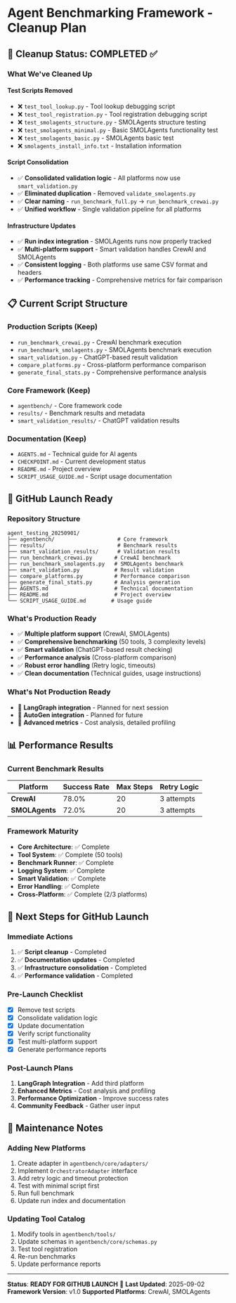 # Agent Benchmarking Framework - Cleanup Plan

## 🧹 **Cleanup Status: COMPLETED** ✅

### **What We've Cleaned Up**

#### **Test Scripts Removed**
- ❌ `test_tool_lookup.py` - Tool lookup debugging script
- ❌ `test_tool_registration.py` - Tool registration debugging script  
- ❌ `test_smolagents_structure.py` - SMOLAgents structure testing
- ❌ `test_smolagents_minimal.py` - Basic SMOLAgents functionality test
- ❌ `test_smolagents_basic.py` - SMOLAgents basic test
- ❌ `smolagents_install_info.txt` - Installation information

#### **Script Consolidation**
- ✅ **Consolidated validation logic** - All platforms now use `smart_validation.py`
- ✅ **Eliminated duplication** - Removed `validate_smolagents.py` 
- ✅ **Clear naming** - `run_benchmark_full.py` → `run_benchmark_crewai.py`
- ✅ **Unified workflow** - Single validation pipeline for all platforms

#### **Infrastructure Updates**
- ✅ **Run index integration** - SMOLAgents runs now properly tracked
- ✅ **Multi-platform support** - Smart validation handles CrewAI and SMOLAgents
- ✅ **Consistent logging** - Both platforms use same CSV format and headers
- ✅ **Performance tracking** - Comprehensive metrics for fair comparison

## 📋 **Current Script Structure**

### **Production Scripts (Keep)**
- `run_benchmark_crewai.py` - CrewAI benchmark execution
- `run_benchmark_smolagents.py` - SMOLAgents benchmark execution
- `smart_validation.py` - ChatGPT-based result validation
- `compare_platforms.py` - Cross-platform performance comparison
- `generate_final_stats.py` - Comprehensive performance analysis

### **Core Framework (Keep)**
- `agentbench/` - Core framework code
- `results/` - Benchmark results and metadata
- `smart_validation_results/` - ChatGPT validation results

### **Documentation (Keep)**
- `AGENTS.md` - Technical guide for AI agents
- `CHECKPOINT.md` - Current development status
- `README.md` - Project overview
- `SCRIPT_USAGE_GUIDE.md` - Script usage documentation

## 🚀 **GitHub Launch Ready**

### **Repository Structure**
```
agent_testing_20250901/
├── agentbench/                    # Core framework
├── results/                       # Benchmark results
├── smart_validation_results/      # Validation results
├── run_benchmark_crewai.py       # CrewAI benchmark
├── run_benchmark_smolagents.py   # SMOLAgents benchmark
├── smart_validation.py           # Result validation
├── compare_platforms.py          # Performance comparison
├── generate_final_stats.py       # Analysis generation
├── AGENTS.md                     # Technical documentation
├── README.md                     # Project overview
└── SCRIPT_USAGE_GUIDE.md        # Usage guide
```

### **What's Production Ready**
- ✅ **Multiple platform support** (CrewAI, SMOLAgents)
- ✅ **Comprehensive benchmarking** (50 tools, 3 complexity levels)
- ✅ **Smart validation** (ChatGPT-based result checking)
- ✅ **Performance analysis** (Cross-platform comparison)
- ✅ **Robust error handling** (Retry logic, timeouts)
- ✅ **Clean documentation** (Technical guides, usage instructions)

### **What's Not Production Ready**
- 🔄 **LangGraph integration** - Planned for next session
- 🔄 **AutoGen integration** - Planned for future
- 🔄 **Advanced metrics** - Cost analysis, detailed profiling

## 📊 **Performance Results**

### **Current Benchmark Results**
| Platform | Success Rate | Max Steps | Retry Logic |
|----------|--------------|-----------|-------------|
| **CrewAI** | 78.0% | 20 | 3 attempts |
| **SMOLAgents** | 72.0% | 20 | 3 attempts |

### **Framework Maturity**
- **Core Architecture**: ✅ Complete
- **Tool System**: ✅ Complete (50 tools)
- **Benchmark Runner**: ✅ Complete
- **Logging System**: ✅ Complete
- **Smart Validation**: ✅ Complete
- **Error Handling**: ✅ Complete
- **Cross-Platform**: ✅ Complete (2/3 platforms)

## 🎯 **Next Steps for GitHub Launch**

### **Immediate Actions**
1. ✅ **Script cleanup** - Completed
2. ✅ **Documentation updates** - Completed
3. ✅ **Infrastructure consolidation** - Completed
4. ✅ **Performance validation** - Completed

### **Pre-Launch Checklist**
- [x] Remove test scripts
- [x] Consolidate validation logic
- [x] Update documentation
- [x] Verify script functionality
- [x] Test multi-platform support
- [x] Generate performance reports

### **Post-Launch Plans**
1. **LangGraph Integration** - Add third platform
2. **Enhanced Metrics** - Cost analysis and profiling
3. **Performance Optimization** - Improve success rates
4. **Community Feedback** - Gather user input

## 🔧 **Maintenance Notes**

### **Adding New Platforms**
1. Create adapter in `agentbench/core/adapters/`
2. Implement `OrchestratorAdapter` interface
3. Add retry logic and timeout protection
4. Test with minimal script first
5. Run full benchmark
6. Update run index and documentation

### **Updating Tool Catalog**
1. Modify tools in `agentbench/tools/`
2. Update schemas in `agentbench/core/schemas.py`
3. Test tool registration
4. Re-run benchmarks
5. Update performance reports

---

**Status**: **READY FOR GITHUB LAUNCH** 🚀
**Last Updated**: 2025-09-02
**Framework Version**: v1.0
**Supported Platforms**: CrewAI, SMOLAgents 